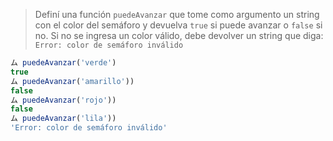 > Definí una función `puedeAvanzar` que tome como argumento un string con el color del semáforo y devuelva `true` si puede avanzar o `false` si no. Si no se ingresa un color válido, debe devolver un string que diga: `Error: color de semáforo inválido`
>
```javascript
ム puedeAvanzar('verde')     
true
ム puedeAvanzar('amarillo'))
false
ム puedeAvanzar('rojo'))      
false
ム puedeAvanzar('lila'))
'Error: color de semáforo inválido'
```